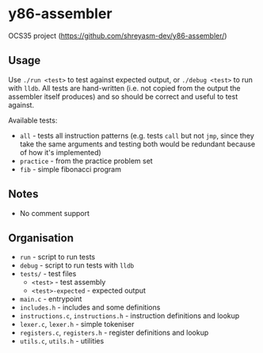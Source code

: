 # y86-assembler

OCS35 project (<https://github.com/shreyasm-dev/y86-assembler/>)

## Usage

Use `./run <test>` to test against expected output, or `./debug <test>` to run with `lldb`. All tests are hand-written (i.e. not copied from the output the assembler itself produces) and so should be correct and useful to test against.

Available tests:

- `all` - tests all instruction patterns (e.g. tests `call` but not `jmp`, since they take the same arguments and testing both would be redundant because of how it's implemented)
- `practice` - from the practice problem set
- `fib` - simple fibonacci program

## Notes

- No comment support

## Organisation

- `run` - script to run tests
- `debug` - script to run tests with `lldb`
- `tests/` - test files
  - `<test>` - test assembly
  - `<test>-expected` - expected output
- `main.c` - entrypoint
- `includes.h` - includes and some definitions
- `instructions.c`, `instructions.h` - instruction definitions and lookup
- `lexer.c`, `lexer.h` - simple tokeniser
- `registers.c`, `registers.h` - register definitions and lookup
- `utils.c`, `utils.h` - utilities
